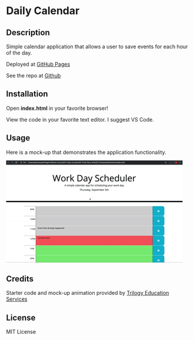 # Daily Calendar
## Description
Simple calendar application that allows a user to save events for each hour of the day.

Deployed at [GitHub Pages](https://danielryangreen.github.io/daily-calendar/)

See the repo at [Github](https://github.com/danielryangreen/)
## Installation
Open __index.html__ in your favorite browser!

View the code in your favorite text editor. I suggest VS Code.
## Usage
Here is a mock-up that demonstrates the application functionality.

![animation of daily calendar](Assets/05-third-party-apis-homework-demo.gif)
## Credits
Starter code and mock-up animation provided by [Trilogy Education Services](https://trilogyed.com/)
## License
MIT License